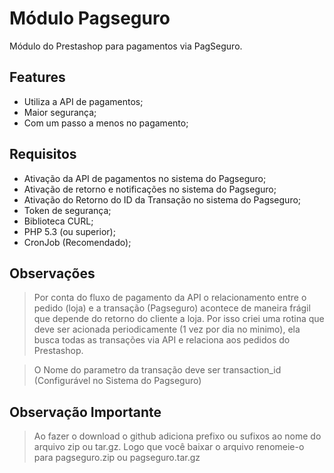 Módulo Pagseguro
================

Módulo do Prestashop para pagamentos via PagSeguro.

Features
--------

* Utiliza a API de pagamentos;
* Maior segurança;
* Com um passo a menos no pagamento;

Requisitos
----------

* Ativação da API de pagamentos no sistema do Pagseguro;
* Ativação de retorno e notificações no sistema do Pagseguro;
* Ativação do Retorno do ID da Transação no sistema do Pagseguro;
* Token de segurança;
* Biblioteca CURL;
* PHP 5.3 (ou superior);
* CronJob (Recomendado);

Observações
------------

> Por conta do fluxo de pagamento da API o relacionamento entre o pedido (loja) e a transação (Pagseguro)
> acontece de maneira frágil que depende do retorno do cliente a loja.
> Por isso criei uma rotina que deve ser acionada periodicamente (1 vez por dia no minimo), ela busca
> todas as transações via API e relaciona aos pedidos do Prestashop.

> O Nome do parametro da transação deve ser transaction_id (Configurável no Sistema do Pagseguro)

Observação Importante
---------------------

> Ao fazer o download o github adiciona prefixo ou sufixos ao nome do arquivo zip ou tar.gz.
> Logo que você baixar o arquivo renomeie-o para pagseguro.zip ou pagseguro.tar.gz